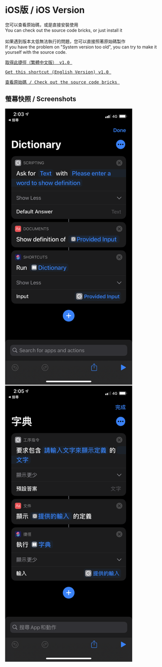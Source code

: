 <h1>iOS版 / iOS Version</h1>

您可以查看原始碼，或是直接安裝使用<br>
You can check out the source code bricks, or just install it<br>
<br>
如果遇到版本太低無法執行的問題，您可以直接照著原始碼製作<br>
If you have the problem on "System version too old", you can try to make it yourself with the source code.<br>

<a href="https://www.icloud.com/shortcuts/325b55b8d6c0473c93686ca0cae12f1d" download target="_blank"><pre>
取得此捷徑（繁體中文版） v1.0
</a></pre>


<a href="https://www.icloud.com/shortcuts/bac1719486ef4c1cbd76c5045ec8fe44" download target="_blank"><pre>
Get this shortcut (English Version) v1.0
</a></pre>

<a href="https://github.com/iambjlu/dictionary/tree/main/iOS/SourceFiles"><pre>
查看原始碼 / Check out the source code bricks
</a></pre>

<h2>螢幕快照 / Screenshots</h2>
<a href="https://raw.githubusercontent.com/iambjlu/dictionary/main/iOS/SourceFiles/Screenshot-en.png">
<img src="https://raw.githubusercontent.com/iambjlu/dictionary/main/iOS/SourceFiles/Screenshot-en.png" width="414px" height="896px">
</img></a>
<a href="https://raw.githubusercontent.com/iambjlu/dictionary/main/iOS/SourceFiles/Screenshot-zhtw.png">
<img src="https://raw.githubusercontent.com/iambjlu/dictionary/main/iOS/SourceFiles/Screenshot-zhtw.png" width="414px" height="896px"></img></a>


